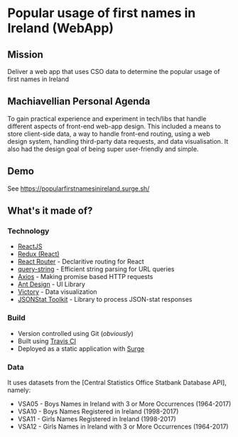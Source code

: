 # Popular usage of first names in Ireland (WebApp)

## Mission

Deliver a web app that uses CSO data to determine the popular usage of first names in Ireland

## Machiavellian Personal Agenda

To gain practical experience and experiment in tech/libs that handle different aspects of front-end web-app design. This included a means to store client-side data, a way to handle front-end routing, using a web design system, handling third-party data requests, and data visualisation. It also had the design goal of being super user-friendly and simple.

## Demo

See https://popularfirstnamesinireland.surge.sh/

## What's it made of?

### Technology

- [ReactJS](https://reactjs.org/)
- [Redux (React)](https://react-redux.js.org/)
- [React Router](https://reacttraining.com/react-router/) - Declaritive routing for React
- [query-string](https://www.npmjs.com/package/query-string) - Efficient string parsing for URL queries
- [Axios](https://github.com/axios/axios) - Making promise based HTTP requests
- [Ant Design](https://ant.design/) - UI Library
- [Victory](https://formidable.com/open-source/victory/) - Data visualization
- [JSONStat Toolkit](https://json-stat.org/) - Library to process JSON-stat responses

### Build

- Version controlled using Git (_obviously_)
- Built using [Travis CI](https://travis-ci.org/)
- Deployed as a static application with [Surge](https://surgh.sh/)

### Data

It uses datasets from the [Central Statistics Office Statbank Database API], namely:

- VSA05 - Boys Names in Ireland with 3 or More Occurrences (1964-2017)
- VSA10 - Boys Names Registered in Ireland (1998-2017)
- VSA11 - Girls Names Registered in Ireland (1998-2017)
- VSA12 - Girls Names in Ireland with 3 or More Occurrences (1964-2017)

